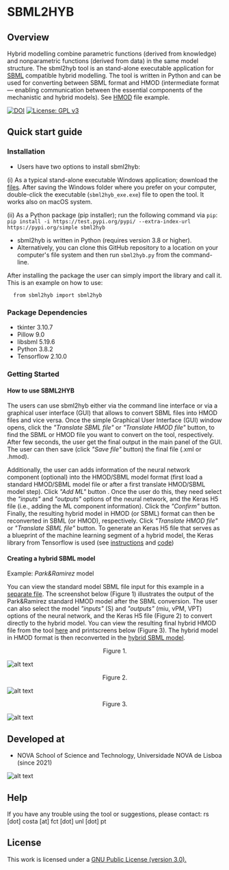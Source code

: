 # SBML2HYB
## Overview
Hybrid modelling combine parametric functions (derived from knowledge) and nonparametric functions (derived from data) in the same model structure.
The sbml2hyb tool is an stand-alone executable application for [SBML](https://synonym.caltech.edu/) compatible hybrid modelling. The tool is written in Python and can be used for converting between SBML format and HMOD (intermediate format — enabling communication between the essential components of the mechanistic and hybrid models). See [HMOD](https://github.com/rs-costa/sbml2hyb/blob/main/models/chassagnole1standard.hmod) file example.

[![DOI](https://zenodo.org/badge/DOI/10.5281/zenodo.7293206.svg)](https://doi.org/10.5281/zenodo.7293206) [![License: GPL v3](https://img.shields.io/badge/License-GPLv3-blue.svg)](https://www.gnu.org/licenses/gpl-3.0)

## Quick start guide
### Installation
- Users have two options to install sbml2hyb:

(i) As a typical stand-alone executable Windows application; download the [files](https://drive.google.com/drive/folders/1yBpSaXts-D1bMXjq8MO6AbJkOjSibOji?usp=share_link). After saving the Windows folder where you prefer on your computer, double-click the executable (`sbml2hyb_exe.exe`) file to open the tool. It works also on macOS system. 

(ii) As a Python package (pip installer); run the following command via `pip`:
`pip install -i https://test.pypi.org/pypi/ --extra-index-url https://pypi.org/simple sbml2hyb`
- sbml2hyb is written in Python (requires version 3.8 or higher).
- Alternatively, you can clone this GitHub repository to a location on your computer's file system and then run `sbml2hyb.py` from the command-line.

After installing the package the user can simply import the library and call it. This is an example on how to use:

      from sbml2hyb import sbml2hyb

### Package Dependencies
- tkinter 3.10.7  
- Pillow 9.0  
- libsbml 5.19.6 
- Python 3.8.2
- Tensorflow 2.10.0

### Getting Started
#### How to use SBML2HYB

The users can use sbml2hyb either via the command line interface or via a graphical user interface (GUI) that allows to convert SBML files into HMOD files and vice versa. 
Once the simple Graphical User Interface (GUI) window opens, click the *"Translate SBML file"* or *"Translate HMOD file"* button, to find the SBML or HMOD file you want to convert on the tool, respectively.  After few seconds, the user get the final output in the main panel of the GUI. The user can then save (click *"Save file"* button) the final file (.xml or .hmod). 

Additionally, the user can adds information of the neural network component (optional) into the HMOD/SBML model format (first load a standard HMOD/SBML model file or after a first translate HMOD/SBML model step).  Click *"Add ML"* button  . Once the user do this, they need select the *"inputs"* and *"outputs"* options of the neural network, and the Keras H5 file (i.e., adding the ML component information). Click the *"Confirm"* button. Finally, the resulting hybrid model in HMOD (or SBML) format can then be reconverted in SBML (or HMOD), respectively. Click *"Translate HMOD file"* or *"Translate SBML file"* button. To generate an Keras H5 file that serves as a blueprint of the machine learning segment of a hybrid model, the Keras library from Tensorflow is used (see [instructions](https://github.com/rs-costa/sbml2hyb/blob/main/models/keras_H5/instructions_createH5.txt) and [code](https://github.com/rs-costa/sbml2hyb/blob/main/models/keras_H5/create_keras_h5.ipynb))


#### Creating a hybrid SBML model

Example: *Park&Ramirez* model

You can view the standard model SBML file input for this example in a [separate file](https://github.com/rs-costa/sbml2hyb/blob/main/models/parkramstandard.xml). The screenshot below (Figure 1) illustrates the output of the Park&Ramirez standard HMOD model after the SBML conversion. The user can also select the model *"inputs"* (S) and *"outputs"* (miu, vPM, VPT) options of the neural network, and the Keras H5 file (Figure 2) to convert directly to the hybrid model. You can view the resulting final hybrid HMOD file from the tool [here](https://github.com/rs-costa/sbml2hyb/blob/main/models/parkramhyb.hmod) and printscreens below (Figure 3). The hybrid model in HMOD format is then reconverted in the [hybrid SBML model](https://github.com/rs-costa/sbml2hyb/blob/main/models/parkramhyb.xml). 

<div align="center"> Figure 1. </div>

![alt text](https://github.com/rs-costa/sbml2hyb/blob/main/img/Figure1.PNG)

<div align="center"> Figure 2. </div>

![alt text](https://github.com/rs-costa/sbml2hyb/blob/main/img/Figure2.PNG)

<div align="center"> Figure 3. </div>

![alt text](https://github.com/rs-costa/sbml2hyb/blob/main/img/Figure_3.png)

## Developed at
- NOVA School of Science and Technology, Universidade NOVA de Lisboa (since 2021)

![alt text](https://github.com/rs-costa/sbml2hyb/blob/main/img/logo_new.png)

## Help
If you have any trouble using the tool or suggestions, please contact:  rs [dot] costa [at] fct [dot] unl [dot] pt

## License
This work is licensed under a <a href="https://www.gnu.org/licenses/gpl-3.0.html"> GNU Public License (version 3.0).</a>
